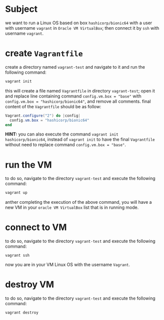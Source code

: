 # Subject

we want to run a Linux OS based on box `hashicorp/bionic64` with a user with username `vagrant` in `Oracle VM VirtualBox`; then connect it by `ssh` with username `vagrant`.



# create `Vagrantfile`

create a directory named `vagrant-test` and navigate to it and run the following command:

```powershell
vagrant init
```



this will create a file named `Vagrantfile` in directory `vagrant-test`; open it and replace line containing command `config.vm.box = "base"` with `config.vm.box = "hashicorp/bionic64"`, and remove all comments. final content of the `Vagrantfile` should be as follow:

```powershell
Vagrant.configure("2") do |config|
  config.vm.box = "hashicorp/bionic64"
end
```



**HINT:** you can also execute the command `vagrant init hashicorp/bionic64`, instead of `vagrant init` to have the final `Vagrantfile` without need to replace command `config.vm.box = "base"`.



# run the VM

to do so, navigate to the directory `vagrant-test` and execute the following command:

```powershell
vagrant up
```

  

anther completing the execution of the above command, you will have a new VM in your `oracle VM VirtualBox` list that is in running mode.



# connect to VM

to do so, navigate to the directory `vagrant-test` and execute the following command:

```
vagrant ssh
```

  

now you are in your VM Linux OS with the username `Vagrant`.



# destroy VM

to do so, navigate to the directory `vagrant-test` and execute the following command:

```powershell
vagrant destroy
```


